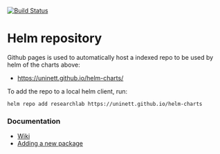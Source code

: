 [![Build Status](https://travis-ci.org/UNINETT/helm-charts.svg?branch=master)](https://travis-ci.org/UNINETT/helm-charts)

# Helm repository



Github pages is used to automatically host a indexed repo to be used by helm of the charts above:

* <https://uninett.github.io/helm-charts/>

To add the repo to a local helm client, run:

```
helm repo add researchlab https://uninett.github.io/helm-charts
```

### Documentation
- [Wiki](https://github.com/UNINETT/helm-charts/wiki/)
- [Adding a new package](https://github.com/UNINETT/helm-charts/wiki/Creating-a-new-package)
